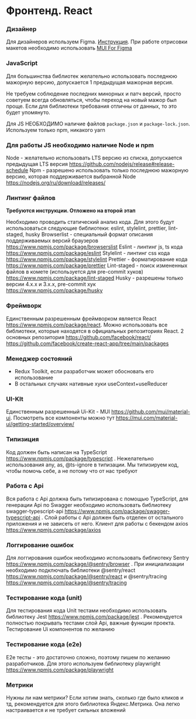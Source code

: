 # Фронтенд. React

### Дизайнер

Для дизайнеров используем Figma. [Инструкция](/../docs/Tutorial_MUI.pdf). При работе отрисовки макетов необходимо использовать [MUI For Figma](https://mui.com/store/items/figma-react/?utm_source=marketing&utm_medium=referral&utm_campaign=home-products)

### JavaScript
Для большинства библиотек желательно использовать последнюю мажорную версию, допускается 1 предыдущая мажорная версия. 

Не требуем соблюдение последних минорных и патч версий, просто советуем всегда обновляться, чтобы переход на новый мажор был проще. Если для библиотеки требования отличны от данных, то это будет упомянуто.

Для JS НЕОБХОДИМО наличие файлов `package.json` и `package-lock.json`. Используем только npm, никакого yarn

### Для работы JS необходимо наличие Node и npm

Node - желательно использовать LTS версию из списка, допускается предыдущая LTS версия https://github.com/nodejs/release#release-schedule
Npm - разрешено использовать только последнюю мажорную версию, которая поддерживается выбранной Node https://nodejs.org/ru/download/releases/

### Линтинг файлов
**Требуются инструкции. Отложено на второй этап**

Необходимо проводить статический анализ кода. Для этого будут использоваться следующие библиотеки: eslint, stylelint, prettier, lint-staged, husky
Browserlist - специальный формат описания поддерживаемых версий браузеров https://www.npmjs.com/package/browserslist
Eslint - линтинг js, ts кода https://www.npmjs.com/package/eslint
Stylelint - линтинг css кода  https://www.npmjs.com/package/stylelint
Prettier - форматирование кода  https://www.npmjs.com/package/prettier
Lint-staged - поиск измененных файлов в комете (используется для pre-commit хуков)  https://www.npmjs.com/package/lint-staged
Husky - разрешены только версии 4.x.x и 3.x.x, pre-commit хук https://www.npmjs.com/package/husky

### Фреймворк

Единственным разрешенным фреймворком является React https://www.npmjs.com/package/react. Можно использовать все библиотеки, которые находятся в официальных репозиториях React. 2 основных репозитория https://github.com/facebook/react/ https://github.com/facebook/create-react-app/tree/main/packages

### Менеджер состояний 

- Redux Toolkit, если разработчик может обосновать его использование 
- В остальных случаях нативные хуки useContext+useReducer

### UI-KIt

Единственным разрешенный Ui-Kit - MUI https://github.com/mui/material-ui. Посмотреть все компоненты можно тут https://mui.com/material-ui/getting-started/overview/ 

### Типизиция

Код должен быть написан на TypeScript https://www.npmjs.com/package/typescript . Нежелательно использования any, as, @ts-ignore в типизации. Мы типизируем код, чтобы помочь себе, а не потому что от нас требуют 

### Работа с Api

Вся работа с Api должна быть типизирована с помощью TypeScript, для генерации Api по Swagger необходимо использовать библиотеку swagger-typescript-api https://www.npmjs.com/package/swagger-typescript-api . Слой работы с Api должен быть отделен от остального приложения и не зависеть от него. Клиент для работы с бекендом axios https://www.npmjs.com/package/axios

### Логгирование ошибок

Для логгирования ошибок необходимо использовать библиотеку Sentry https://www.npmjs.com/package/@sentry/browser . При инициализации необходимо подключать библиотеки @sentry/react https://www.npmjs.com/package/@sentry/react и @sentry/tracing https://www.npmjs.com/package/@sentry/tracing

### Тестирование кода (unit)

Для тестирования кода Unit тестами необходимо использовать библиотеку Jest https://www.npmjs.com/package/jest . Рекомендуется полностью покрывать тестами слой Api, важные функции проекта. Тестирование Ui компонентов по желанию

### Тестирование кода (e2e)

E2e тесты - это достаточно сложно, поэтому пишем по желанию разработчиков. Для этого используем библиотеку playwright https://www.npmjs.com/package/playwright

### Метрики

Нужны ли нам метрики? Если хотим знать, сколько где было кликов и тд, рекомендуется для этого библиотека Яндекс.Метрика. Она легко настраивается и не требует сильных вложений

